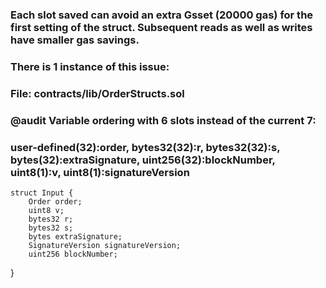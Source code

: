 ### Each slot saved can avoid an extra Gsset (20000 gas) for the first setting of the struct. Subsequent reads as well as writes have smaller gas savings.

### There is 1 instance of this issue:

### File: contracts/lib/OrderStructs.sol 
### @audit Variable ordering with 6 slots instead of the current 7:
### user-defined(32):order, bytes32(32):r, bytes32(32):s, bytes(32):extraSignature, uint256(32):blockNumber, uint8(1):v, uint8(1):signatureVersion
    struct Input {
        Order order;
        uint8 v;
        bytes32 r;
        bytes32 s;
        bytes extraSignature;
        SignatureVersion signatureVersion;
        uint256 blockNumber;
   }
